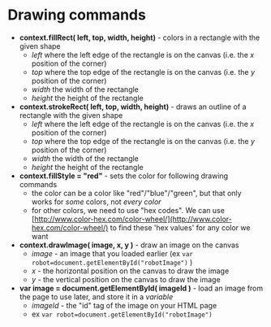 # Drawing commands

* **context.fillRect( left, top, width, height)** - colors in a rectangle with the given shape
	* *left* where the left edge of the rectangle is on the canvas (i.e. the *x* position of the corner)
	* *top* where the top edge of the rectangle is on the canvas (i.e. the *y* position of the corner)
	* *width* the width of the rectangle
	* *height* the height of the rectangle
* **context.strokeRect( left, top, width, height)** - draws an outline of a rectangle with the given shape
	* *left* where the left edge of the rectangle is on the canvas (i.e. the *x* position of the corner)
	* *top* where the top edge of the rectangle is on the canvas (i.e. the *y* position of the corner)
	* *width* the width of the rectangle
	* *height* the height of the rectangle
* **context.fillStyle = "red"** - sets the color for following drawing commands
	* the color can be a color like "red"/"blue"/"green", but that only works for *some* colors, not *every color*
	* for other colors, we need to use "hex codes". We can use [http://www.color-hex.com/color-wheel/](http://www.color-hex.com/color-wheel/) to find these 'hex values' for any color we want
* **context.drawImage( image, x, y )** - draw an image on the canvas
	* *image* - an image that you loaded earlier (ex `var robot=document.getElementById("robotImage")` )
	* *x* - the horizontal position on the canvas to draw the image
	* *y* - the vertical position on the canvas to draw the image
* **var image = document.getElementById( imageId )** - load an image from the page to use later, and store it in a *variable* 
	* *imageId* - the "id" tag of the image on your HTML page
	* ex `var robot=document.getElementById("robotImage")` 

